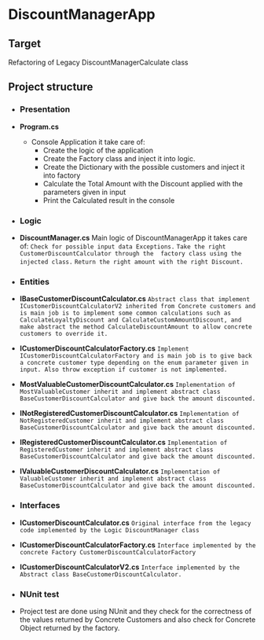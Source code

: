 # DiscountManagerApp

## Target

Refactoring of Legacy DiscountManagerCalculate class

## Project structure

- ### Presentation

- **Program.cs**

	- 	 Console Application it take care of:
			- 	 Create the logic of the application
			- 	Create the Factory class and inject it into logic.
			- 	Create the Dictionary with the possible customers and inject it into factory
			- 	Calculate the Total Amount with the Discount applied with the parameters given in input
			- 	Print the Calculated result in the console

- ### Logic

- **DiscountManager.cs**
	Main logic of DiscountManagerApp it takes care of:
		`Check for possible input data Exceptions.`
		`Take the right CustomerDiscountCalculator through the  factory class using the injected class.`
		`Return the right amount with the right Discount.`
		
- ### Entities

- **IBaseCustomerDiscountCalculator.cs**
		`Abstract class that implement ICustomerDiscountCalculatorV2 inherited from Concrete customers and is main job is to implement some common calculations such as CalculateLoyaltyDiscount and CalculateCustomAmountDiscount, and make abstract the method CalculateDiscountAmount to allow concrete customers to override it.`
- **ICustomerDiscountCalculatorFactory.cs**
		`Implement ICustomerDiscountCalculatorFactory and is main job is to give back a concrete customer type depending on the enum parameter given in input. Also throw exception if customer is not implemented.`

- **MostValuableCustomerDiscountCalculator.cs**
		`Implementation of MostValuableCustomer inherit and implement abstract class BaseCustomerDiscountCalculator and give back the amount discounted.`
		
- **INotRegisteredCustomerDiscountCalculator.cs**
		`Implementation of NotRegisteredCustomer inherit and implement abstract class BaseCustomerDiscountCalculator and give back the amount discounted.`

- **IRegisteredCustomerDiscountCalculator.cs**
		`Implementation of RegisteredCustomer inherit and implement abstract class BaseCustomerDiscountCalculator and give back the amount discounted.`

- **IValuableCustomerDiscountCalculator.cs**
		`Implementation of ValuableCustomer inherit and implement abstract class BaseCustomerDiscountCalculator and give back the amount discounted.`

- ### Interfaces
	
- **ICustomerDiscountCalculator.cs**
		`Original interface from the legacy code implemented by the Logic DiscountManager class`
- **ICustomerDiscountCalculatorFactory.cs**
		`Interface implemented by the concrete Factory CustomerDiscountCalculatorFactory`
		
-  **ICustomerDiscountCalculatorV2.cs**
		`Interface implemented by the Abstract class BaseCustomerDiscountCalculator.`

- ### NUnit test
- 	Project test are done using NUnit and they check for the correctness of the values returned by Concrete Customers and also check for Concrete Object returned by the factory. 